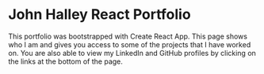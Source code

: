 # John Halley React Portfolio 

This portfolio was bootstrapped with Create React App. This page shows who I am and gives you access to some of the projects that I have worked on. You are also able to view my LinkedIn and GitHub profiles by clicking on the links at the bottom of the page. 


